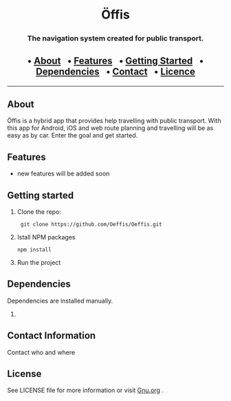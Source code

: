 # <p style="text-align: center"> Öffis </p>

### <p style="text-align: center"> The navigation system created for public transport. </p>

## <p style="text-align: center"> • [About](#about)&ensp; • [Features](#features)&ensp; • [Getting Started](#getting-started)&ensp; • [Dependencies](#dependencies)&ensp; • [Contact](#contact-information)&ensp; • [Licence](#license)</p>

</p>

---

## About

Öffis is a hybrid app that provides help travelling with public transport.
With this app for Android, iOS and web route planning and travelling will be as easy as by car. Enter the goal and get started.

## Features

- new features will be added soon

## Getting started

1.  Clone the repo:

         git clone https://github.com/Oeffis/Oeffis.git

2.  Istall NPM packages

        npm install

3.  Run the project

## Dependencies

Dependencies are installed manually.

1.

## Contact Information

Contact who and where

## License

See LICENSE file for more information or visit [Gnu.org](https://www.gnu.org/licenses/gpl-3.0) .
